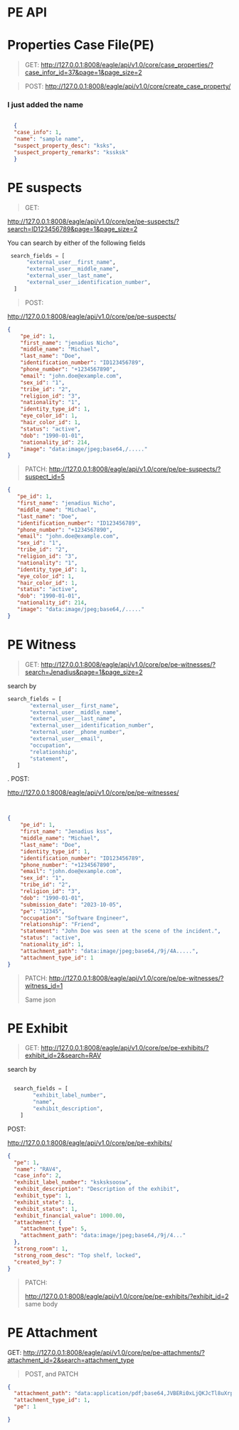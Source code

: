 # PE API

# Properties Case File(PE)
  > GET:
  http://127.0.0.1:8008/eagle/api/v1.0/core/case_properties/?case_infor_id=37&page=1&page_size=2

  > POST:
  http://127.0.0.1:8008/eagle/api/v1.0/core/create_case_property/
> 
  ### I just added the name
  
  ```json

    {
    "case_info": 1,
    "name": "sample name",
    "suspect_property_desc": "ksks",
    "suspect_property_remarks": "kssksk"
    }
```
# PE suspects
> GET:
> 
  http://127.0.0.1:8008/eagle/api/v1.0/core/pe/pe-suspects/?search=ID123456789&page=1&page_size=2

  You can search by either of the following fields
  ```python
   search_fields = [
        "external_user__first_name",
        "external_user__middle_name",
        "external_user__last_name",
        "external_user__identification_number",
    ]


```
  

>POST:
>
http://127.0.0.1:8008/eagle/api/v1.0/core/pe/pe-suspects/
```json
{
    "pe_id": 1,
    "first_name": "jenadius Nicho",
    "middle_name": "Michael",
    "last_name": "Doe",
    "identification_number": "ID123456789",
    "phone_number": "+1234567890",
    "email": "john.doe@example.com",
    "sex_id": "1",
    "tribe_id": "2",
    "religion_id": "3",
    "nationality": "1",
    "identity_type_id": 1,
    "eye_color_id": 1,
    "hair_color_id": 1,
    "status": "active",
    "dob": "1990-01-01",
    "nationality_id": 214,
    "image": "data:image/jpeg;base64,/....."
}


```


> PATCH: 
  http://127.0.0.1:8008/eagle/api/v1.0/core/pe/pe-suspects/?suspect_id=5
>

 ```json
{
    "pe_id": 1,
    "first_name": "jenadius Nicho",
    "middle_name": "Michael",
    "last_name": "Doe",
    "identification_number": "ID123456789",
    "phone_number": "+1234567890",
    "email": "john.doe@example.com",
    "sex_id": "1",
    "tribe_id": "2",
    "religion_id": "3",
    "nationality": "1",
    "identity_type_id": 1,
    "eye_color_id": 1,
    "hair_color_id": 1,
    "status": "active",
    "dob": "1990-01-01",
    "nationality_id": 214,
    "image": "data:image/jpeg;base64,/....."
}
 ```


# PE Witness
> GET:
 http://127.0.0.1:8008/eagle/api/v1.0/core/pe/pe-witnesses/?search=Jenadius&page=1&page_size=2
>
> 
 search by 
 ```python
search_fields = [
        "external_user__first_name",
        "external_user__middle_name",
        "external_user__last_name",
        "external_user__identification_number",
        "external_user__phone_number",
        "external_user__email",
        "occupation",
        "relationship",
        "statement",
    ]
```

. POST:

 http://127.0.0.1:8008/eagle/api/v1.0/core/pe/pe-witnesses/


```json


{
    "pe_id": 1,
    "first_name": "Jenadius kss",
    "middle_name": "Michael",
    "last_name": "Doe",
    "identity_type_id": 1,
    "identification_number": "ID123456789",
    "phone_number": "+1234567890",
    "email": "john.doe@example.com",
    "sex_id": "1",
    "tribe_id": "2",
    "religion_id": "3",
    "dob": "1990-01-01",
    "submission_date": "2023-10-05",
    "pe": "12345",
    "occupation": "Software Engineer",
    "relationship": "Friend",
    "statement": "John Doe was seen at the scene of the incident.",
    "status": "active",
    "nationality_id": 1,
    "attachment_path": "data:image/jpeg;base64,/9j/4A.....",
    "attachment_type_id": 1
}


```

> PATCH:
http://127.0.0.1:8008/eagle/api/v1.0/core/pe/pe-witnesses/?witness_id=1
>
> Same json

# PE Exhibit

> GET:
http://127.0.0.1:8008/eagle/api/v1.0/core/pe/pe-exhibits/?exhibit_id=2&search=RAV
>

search by

```python

  search_fields = [
        "exhibit_label_number",
        "name",
        "exhibit_description",
    ]
```

POST:

http://127.0.0.1:8008/eagle/api/v1.0/core/pe/pe-exhibits/

```json
{
  "pe": 1,
  "name": "RAV4",
  "case_info": 2,
  "exhibit_label_number": "ksksksoosw",
  "exhibit_description": "Description of the exhibit",
  "exhibit_type": 1,
  "exhibit_state": 1,
  "exhibit_status": 1,
  "exhibit_financial_value": 1000.00,
  "attachment": {
    "attachment_type": 5,
    "attachment_path": "data:image/jpeg;base64,/9j/4..."
  },
  "strong_room": 1,
  "strong_room_desc": "Top shelf, locked",
  "created_by": 7
}
```

>PATCH:
>
>http://127.0.0.1:8008/eagle/api/v1.0/core/pe/pe-exhibits/?exhibit_id=2
> same body

# PE Attachment

GET: http://127.0.0.1:8008/eagle/api/v1.0/core/pe/pe-attachments/?attachment_id=2&search=attachment_type

> POST, and PATCH
```json
{
  "attachment_path": "data:application/pdf;base64,JVBERi0xLjQKJcTl8uXrp/Og0MTGCjEgMCBvYmoKPDwvTGluZWFyaXplZCAxL0wgMTEzODQvTyAyL0UgMTA1MTIvTiAxL1QgMTEyNTg+PgplbmRvYmoK...", 
  "attachment_type_id": 1,
  "pe": 1         

}
```












  
